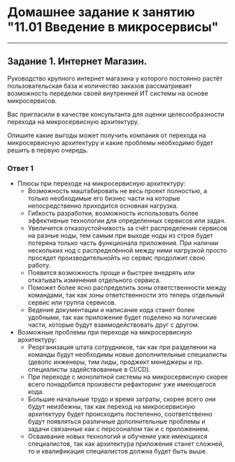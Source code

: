 # Домашнее задание к занятию "11.01 Введение в микросервисы"

---
## Задание 1. Интернет Магазин.

Руководство крупного интернет магазина у которого постоянно растёт пользовательская база и количество заказов рассматривает возможность переделки своей внутренней ИТ системы на основе микросервисов. 

Вас пригласили в качестве консультанта для оценки целесообразности перехода на микросервисную архитектуру. 

Опишите какие выгоды может получить компания от перехода на микросервисную архитектуру и какие проблемы необходимо будет решить в первую очередь.

### Ответ 1

- Плюсы при переходе на микросервисную архитектуру:
  - Возможность маштабировать не весь проект полностью, а только необходимые его бизнес части на которые непосредственно приходится основная нагрузка.
  - Гибкость разработки, возможность использовать более эффективные технологии для определенных сервисов или задач.
  - Увеличится отказоустойчивость за счёт распределения сервисов на разные ноды, тем самым при выходе ноды из строя будет потеряна только часть функционала приложения.
    При наличии нескольких нод с распределённой между ними нагрузкой просто просядет производительнойть но сервис продолжит свою работу.
  - Появится возможность проще и быстрее внедрять или откатывать изменения отдельного сервиса.
  - Поможет более ясно распределить зоны ответственности между командами, так как зоны ответственности это теперь отдельный сервис или группа сервисов.
  - Ведение документации и написание кода станет более удобными, так как приложение будет поделено на логические части, которые будут взаимодействовать друг с другом.
- Возможные проблемы при переходе на микросервисную архитектуру:
  - Реорганизация штата сотрудников, так как при разделении на команды будут необходимы новые дополнительные специалисты (девопс инженеры, тим лиды, проджект менеджеры и пр. специалисты задействованные в CI/CD). 
  - При переходе с монолитной системы на микросервисную скорее всего понадобится произвести рефакторинг уже имеющегося кода.
  - Большие начальные трудо и время затраты, скорее всего они будут неизбежны, так как переход на микросервисную архитектуру будет происходить постепенно, соответственно будут появляться различные дополнительные проблемы и задачи связанные как с персооналом так и с приложением.
  - Осваивание новых технологий и обучение уже имеющихся специалистов, так как архитектура приложения станет сложней, то и квалификация специалистов должна будет быть выше.

